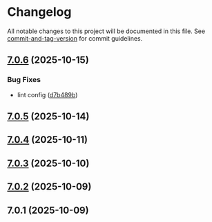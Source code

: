 # Changelog

All notable changes to this project will be documented in this file. See [commit-and-tag-version](https://github.com/absolute-version/commit-and-tag-version) for commit guidelines.

## [7.0.6](https://github.com/Cap-go/capacitor-sim/compare/7.0.5...7.0.6) (2025-10-15)


### Bug Fixes

* lint config ([d7b489b](https://github.com/Cap-go/capacitor-sim/commit/d7b489b34b9cb75fb53114ef3241114bbcd8d39c))

## [7.0.5](https://github.com/Cap-go/capacitor-sim/compare/7.0.4...7.0.5) (2025-10-14)

## [7.0.4](https://github.com/Cap-go/capacitor-sim/compare/7.0.3...7.0.4) (2025-10-11)

## [7.0.3](https://github.com/Cap-go/capacitor-sim/compare/7.0.2...7.0.3) (2025-10-10)

## [7.0.2](https://github.com/Cap-go/capacitor-sim/compare/7.0.1...7.0.2) (2025-10-09)

## 7.0.1 (2025-10-09)
